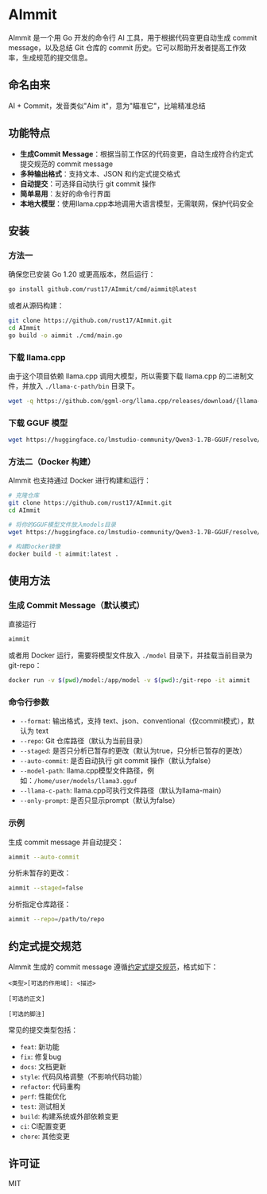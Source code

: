 # AImmit

AImmit 是一个用 Go 开发的命令行 AI 工具，用于根据代码变更自动生成 commit message，以及总结 Git 仓库的 commit 历史。它可以帮助开发者提高工作效率，生成规范的提交信息。

## 命名由来

AI + Commit，发音类似"Aim it"，意为"瞄准它"，比喻精准总结

## 功能特点

- **生成Commit Message**：根据当前工作区的代码变更，自动生成符合约定式提交规范的 commit message
- **多种输出格式**：支持文本、JSON 和约定式提交格式
- **自动提交**：可选择自动执行 git commit 操作
- **简单易用**：友好的命令行界面
- **本地大模型**：使用llama.cpp本地调用大语言模型，无需联网，保护代码安全

## 安装

### 方法一

确保您已安装 Go 1.20 或更高版本，然后运行：

```bash
go install github.com/rust17/AImmit/cmd/aimmit@latest
```

或者从源码构建：

```bash
git clone https://github.com/rust17/AImmit.git
cd AImmit
go build -o aimmit ./cmd/main.go
```

### 下载 llama.cpp
由于这个项目依赖 llama.cpp 调用大模型，所以需要下载 llama.cpp 的二进制文件，并放入 `./llama-c-path/bin` 目录下。

```bash
wget -q https://github.com/ggml-org/llama.cpp/releases/download/{llama-bin.zip} -O temp.zip && unzip temp.zip -d ./temp && mv ./temp/build/bin/* ./llama-c-path/ && rm -rf temp && rm temp.zip
```

### 下载 GGUF 模型

```bash
wget https://huggingface.co/lmstudio-community/Qwen3-1.7B-GGUF/resolve/main/Qwen3-1.7B-Q6_K.gguf -O ./model/Qwen3-1.7B-Q6_K.gguf
```

### 方法二（Docker 构建）

AImmit 也支持通过 Docker 进行构建和运行：

```bash
# 克隆仓库
git clone https://github.com/rust17/AImmit.git
cd AImmit

# 将你的GGUF模型文件放入models目录
wget https://huggingface.co/lmstudio-community/Qwen3-1.7B-GGUF/resolve/main/Qwen3-1.7B-Q6_K.gguf -O ./model/Qwen3-1.7B-Q6_K.gguf

# 构建Docker镜像
docker build -t aimmit:latest .
```

## 使用方法

### 生成 Commit Message（默认模式）
直接运行
```bash
aimmit
```
或者用 Docker 运行，需要将模型文件放入 `./model` 目录下，并挂载当前目录为 git-repo：
```bash
docker run -v $(pwd)/model:/app/model -v $(pwd):/git-repo -it aimmit
```

### 命令行参数
- `--format`: 输出格式，支持 text、json、conventional（仅commit模式），默认为 text
- `--repo`: Git 仓库路径（默认为当前目录）
- `--staged`: 是否只分析已暂存的更改（默认为true，只分析已暂存的更改）
- `--auto-commit`: 是否自动执行 git commit 操作（默认为false）
- `--model-path`: llama.cpp模型文件路径，例如：`/home/user/models/llama3.gguf`
- `--llama-c-path`: llama.cpp可执行文件路径（默认为llama-main）
- `--only-prompt`: 是否只显示prompt（默认为false）

### 示例

生成 commit message 并自动提交：

```bash
aimmit --auto-commit
```

分析未暂存的更改：

```bash
aimmit --staged=false
```

分析指定仓库路径：

```bash
aimmit --repo=/path/to/repo
```

## 约定式提交规范

AImmit 生成的 commit message 遵循[约定式提交规范](https://www.conventionalcommits.org/)，格式如下：

```
<类型>[可选的作用域]: <描述>

[可选的正文]

[可选的脚注]
```

常见的提交类型包括：

- `feat`: 新功能
- `fix`: 修复bug
- `docs`: 文档更新
- `style`: 代码风格调整（不影响代码功能）
- `refactor`: 代码重构
- `perf`: 性能优化
- `test`: 测试相关
- `build`: 构建系统或外部依赖变更
- `ci`: CI配置变更
- `chore`: 其他变更

## 许可证

MIT